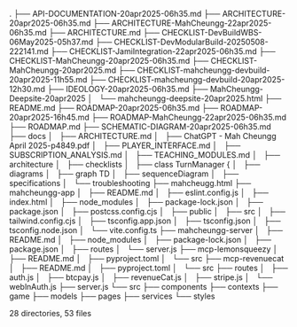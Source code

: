 .
├── API-DOCUMENTATION-20apr2025-06h35.md
├── ARCHITECTURE-20apr2025-06h35.md
├── ARCHITECTURE-MahCheungg-22apr2025-06h35.md
├── ARCHITECTURE.md
├── CHECKLIST-DevBuildWBS-06May2025-05h37.md
├── CHECKLIST-DevModularBuild-20250508-222141.md
├── CHECKLIST-JamiIntegration-22apr2025-06h35.md
├── CHECKLIST-MahCheungg-20apr2025-06h35.md
├── CHECKLIST-MahCheungg-20apr2025.md
├── CHECKLIST-mahcheungg-devbuild-20apr2025-11h55.md
├── CHECKLIST-mahcheungg-devbuild-20apr2025-12h30.md
├── IDEOLOGY-20apr2025-06h35.md
├── MahCheungg-Deepsite-20apr2025
│   └── mahcheungg-deepsite-20apr2025.html
├── README.md
├── ROADMAP-20apr2025-06h35.md
├── ROADMAP-20apr2025-16h45.md
├── ROADMAP-MahCheungg-22apr2025-06h35.md
├── ROADMAP.md
├── SCHEMATIC-DIAGRAM-20apr2025-06h35.md
├── docs
│   ├── ARCHITECTURE.md
│   ├── ChatGPT - Mah Cheungg April 2025-p4849.pdf
│   ├── PLAYER_INTERFACE.md
│   ├── SUBSCRIPTION_ANALYSIS.md
│   ├── TEACHING_MODULES.md
│   ├── architecture
│   ├── checklists
│   ├── class TurnManager {
│   ├── diagrams
│   ├── graph TD
│   ├── sequenceDiagram
│   ├── specifications
│   └── troubleshooting
├── mahcheugg.html
├── mahcheungg-app
│   ├── README.md
│   ├── eslint.config.js
│   ├── index.html
│   ├── node_modules
│   ├── package-lock.json
│   ├── package.json
│   ├── postcss.config.cjs
│   ├── public
│   ├── src
│   ├── tailwind.config.cjs
│   ├── tsconfig.app.json
│   ├── tsconfig.json
│   ├── tsconfig.node.json
│   └── vite.config.ts
├── mahcheungg-server
│   ├── README.md
│   ├── node_modules
│   ├── package-lock.json
│   ├── package.json
│   ├── routes
│   └── server.js
├── mcp-lemonsqueezy
│   ├── README.md
│   ├── pyproject.toml
│   └── src
├── mcp-revenuecat
│   ├── README.md
│   ├── pyproject.toml
│   └── src
├── routes
│   ├── auth.js
│   ├── btcpay.js
│   ├── revenueCat.js
│   ├── stripe.js
│   └── weblnAuth.js
├── server.js
└── src
    ├── components
    ├── contexts
    ├── game
    ├── models
    ├── pages
    ├── services
    └── styles

28 directories, 53 files
